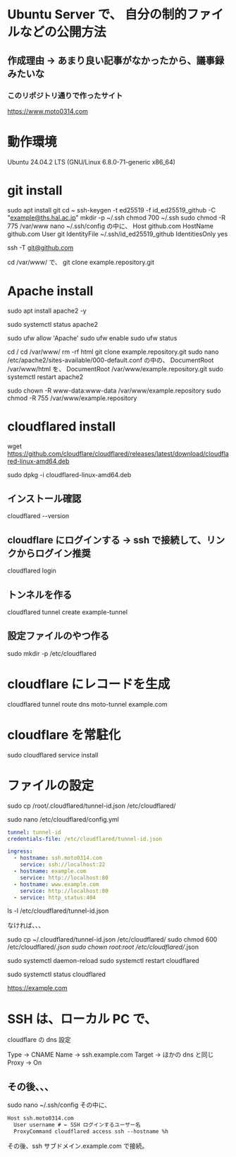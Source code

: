 # Ubuntu Server で、 自分の制的ファイルなどの公開方法

## 作成理由 → あまり良い記事がなかったから、議事録みたいな

### このリポジトリ通りで作ったサイト

https://www.moto0314.com

# 動作環境

Ubuntu 24.04.2 LTS (GNU/Linux 6.8.0-71-generic x86_64)

# git install

sudo apt install git
cd ~
ssh-keygen -t ed25519 -f id_ed25519_github -C "example@ths.hal.ac.jp"
mkdir -p ~/.ssh
chmod 700 ~/.ssh
sudo chmod -R 775 /var/www
nano ~/.ssh/config
の中に、
Host github.com
HostName github.com
User git
IdentityFile ~/.ssh/id_ed25519_github
IdentitiesOnly yes

ssh -T git@github.com

cd /var/www/
で、
git clone example.repository.git

# Apache install

sudo apt install apache2 -y

sudo systemctl status apache2

sudo ufw allow 'Apache'
sudo ufw enable
sudo ufw status

cd /
cd /var/www/
rm -rf html
git clone example.repository.git
sudo nano /etc/apache2/sites-available/000-default.conf
の中の、 DocumentRoot /var/www/html
を、 DocumentRoot /var/www/example.repository.git
sudo systemctl restart apache2

sudo chown -R www-data:www-data /var/www/example.repository
sudo chmod -R 755 /var/www/example.repository

# cloudflared install

wget https://github.com/cloudflare/cloudflared/releases/latest/download/cloudflared-linux-amd64.deb

sudo dpkg -i cloudflared-linux-amd64.deb

## インストール確認

cloudflared --version

## cloudflare にログインする → ssh で接続して、リンクからログイン推奨

cloudflared login

## トンネルを作る

cloudflared tunnel create example-tunnel

## 設定ファイルのやつ作る

sudo mkdir -p /etc/cloudflared

# cloudflare にレコードを生成

cloudflared tunnel route dns moto-tunnel example.com

# cloudflare を常駐化

sudo cloudflared service install

# ファイルの設定

sudo cp /root/.cloudflared/tunnel-id.json /etc/cloudflared/

sudo nano /etc/cloudflared/config.yml

```yml
tunnel: tunnel-id
credentials-file: /etc/cloudflared/tunnel-id.json

ingress:
  - hostname: ssh.moto0314.com
    service: ssh://localhost:22
  - hostname: example.com
    service: http://localhost:80
  - hostname: www.example.com
    service: http://localhost:80
  - service: http_status:404
```

ls -l /etc/cloudflared/tunnel-id.json

なければ、、、

sudo cp ~/.cloudflared/tunnel-id.json /etc/cloudflared/
sudo chmod 600 /etc/cloudflared/_.json
sudo chown root:root /etc/cloudflared/_.json

sudo systemctl daemon-reload
sudo systemctl restart cloudflared

sudo systemctl status cloudflared

https://example.com

# SSH は、ローカル PC で、

cloudflare の dns 設定

Type → CNAME
Name → ssh.example.com
Target → ほかの dns と同じ
Proxy → On

## その後、、、

sudo nano ~/.ssh/config
その中に、

```txt
Host ssh.moto0314.com
  User username # ← SSH ログインするユーザー名
  ProxyCommand cloudflared access ssh --hostname %h
```

その後、ssh サブドメイン.example.com で接続。
